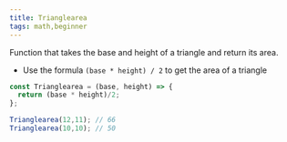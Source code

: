 ```yaml
---
title: Trianglearea
tags: math,beginner
---
```


Function that takes the base and height of a triangle and return its area.

- Use the formula `(base * height) / 2` to get the area of a triangle

```Javascript
const Trianglearea = (base, height) => {
  return (base * height)/2;
};
```

```Javascript
Trianglearea(12,11); // 66
Trianglearea(10,10); // 50
```
